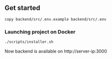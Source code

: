 ## Get started
````bash
copy backend/src/.env.example backend/src/.env
````
### Launching project on Docker
````bash
./scripts/installer.sh
````
Now backend is available on http://server-ip:3000
